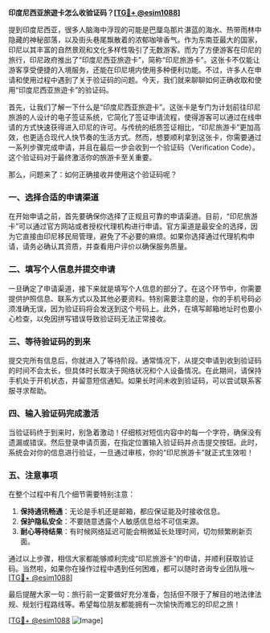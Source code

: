 **印度尼西亚旅遊卡怎么收验证码？[[TG💪+ @esim1088](https://t.me/s/esim1088)]**

提到印度尼西亚，很多人脑海中浮现的可能是巴厘岛那片湛蓝的海水、热带雨林中隐藏的神秘部落，以及街头巷尾飘散着的浓郁咖啡香气。作为东南亚最大的国家，印尼以其丰富的自然景观和文化多样性吸引了无数游客。而为了方便游客在印尼的旅行，印尼政府推出了“印度尼西亚旅遊卡”，简称“印尼旅游卡”。这张卡不仅能让游客享受便捷的入境服务，还能在印尼境内使用多种便利功能。不过，许多人在申请和使用过程中遇到了关于验证码的问题。今天，我们就来聊聊如何正确收取和使用“印度尼西亚旅遊卡”的验证码。

首先，让我们了解一下什么是“印度尼西亚旅遊卡”。这张卡是专门为计划前往印尼旅游的人设计的电子签证系统，它简化了签证申请流程，使得游客可以通过在线申请的方式快速获得进入印尼的许可。与传统的纸质签证相比，“印尼旅游卡”更加高效，也更适合现代人快节奏的生活方式。然而，想要顺利拿到这张卡，你需要通过一系列步骤完成申请，并且在最后一步会收到一个验证码（Verification Code）。这个验证码对于最终激活你的旅游卡至关重要。

那么，问题来了：如何正确接收并使用这个验证码呢？

### 一、选择合适的申请渠道

在开始申请之前，首先要确保你选择了正规且可靠的申请渠道。目前，“印尼旅游卡”可以通过官方网站或者授权代理机构进行申请。官方渠道是最安全的选择，因为它直接由印尼移民局管理，避免了不必要的麻烦。如果你选择通过代理机构申请，请务必确认其资质，并查看用户评价以确保服务质量。

### 二、填写个人信息并提交申请

一旦确定了申请渠道，接下来就是填写个人信息的部分了。在这个环节中，你需要提供护照信息、联系方式以及其他必要资料。特别需要注意的是，你的手机号码必须准确无误，因为验证码将会发送到这个号码上。此外，在填写邮箱地址时也要小心检查，以免因拼写错误导致验证码无法正常接收。

### 三、等待验证码的到来

提交完所有信息后，你就进入了等待阶段。通常情况下，从提交申请到收到验证码的时间不会太长，但具体时长取决于网络状况和个人设备情况。在此期间，请保持手机处于开机状态，并留意短信通知。如果长时间未收到验证码，可以尝试联系客服寻求帮助。

### 四、输入验证码完成激活

当验证码终于到来时，别急着激动！仔细核对短信内容中的每一个字符，确保没有遗漏或错误。然后登录申请页面，在指定位置输入验证码并点击提交按钮。此时，系统会对你的信息进行验证，一旦通过审核，你的“印尼旅游卡”就正式生效啦！

### 五、注意事项

在整个过程中有几个细节需要特别注意：

1. **保持通讯畅通**：无论是手机还是邮箱，都应保证能及时接收信息。
2. **保护隐私安全**：不要随意透露个人敏感信息给不可信来源。
3. **耐心等待结果**：有时候网络延迟可能会稍微延长处理时间，切勿频繁刷新页面。

通过以上步骤，相信大家都能够顺利完成“印尼旅游卡”的申请，并顺利获取验证码。当然啦，如果你在操作过程中遇到任何困难，都可以随时咨询专业团队哦～ [[TG💪+ @esim1088](https://t.me/s/esim1088)]

最后提醒大家一句：旅行前一定要做好充分准备，包括但不限于了解目的地法律法规、规划行程路线等。希望每位朋友都能拥有一次愉快而难忘的印尼之旅！

[[TG💪+ @esim1088](https://t.me/s/esim1088) ![Image](https://i.postimg.cc/4NQfJmqS/Snipaste-2025-05-13-00-14-12.png)]